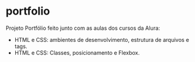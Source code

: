 # portfolio
Projeto Portfólio feito junto com as aulas dos cursos da Alura:

- HTML e CSS: ambientes de desenvolvimento, estrutura de arquivos e tags.
- HTML e CSS: Classes, posicionamento e Flexbox.

